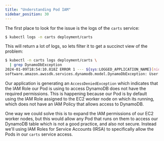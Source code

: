 ```yaml
---
title: "Understanding Pod IAM"
sidebar_position: 30
---
```


The first place to look for the issue is the logs of the `carts` service:

```bash
$ kubectl logs -n carts deployment/carts
```

This will return a lot of logs, so lets filter it to get a succinct view of the problem:

```bash
$ kubectl -n carts logs deployment/carts \
  | grep DynamoDbException
2024-01-09T18:54:10.818Z ERROR 1 --- ${sys:LOGGED_APPLICATION_NAME}[nio-8080-exec-1] o.a.c.c.C.[.[.[.[dispatcherServlet]      : Servlet.service() for servlet [dispatcherServlet] in context with path [] threw exception [Request processing failed: software.amazon.awssdk.services.dynamodb.model.DynamoDbException: User: arn:aws:sts::123456789012:assumed-role/eksctl-eks-workshop-nodegroup-defa-NodeInstanceRole-vniVa7QtGHXO/i-075976199b049a358 is not authorized to perform: dynamodb:Query on resource: arn:aws:dynamodb:us-west-2:123456789012:table/eks-workshop-carts/index/idx_global_customerId because no identity-based policy allows the dynamodb:Query action (Service: DynamoDb, Status Code: 400, Request ID: QEQBV8R44MI1DSRQFGIAAAOS8FVV4KQNSO5AEMVJF66Q9ASUAAJG)] with root cause
software.amazon.awssdk.services.dynamodb.model.DynamoDbException: User: arn:aws:sts::123456789012:assumed-role/eksctl-eks-workshop-nodegroup-defa-NodeInstanceRole-vniVa7QtGHXO/i-075976199b049a358 is not authorized to perform: dynamodb:Query on resource: arn:aws:dynamodb:us-west-2:123456789012:table/eks-workshop-carts/index/idx_global_customerId because no identity-based policy allows the dynamodb:Query action (Service: DynamoDb, Status Code: 400, Request ID: QEQBV8R44MI1DSRQFGIAAAOS8FVV4KQNSO5AEMVJF66Q9ASUAAJG)
```

Our application is generating an `AccessDeniedException` which indicates that the IAM Role our Pod is using to access DynamoDB does not have the required permissions. This is happening because our Pod is by default using the IAM Role assigned to the EC2 worker node on which its running, which does not have an IAM Policy that allows access to DynamoDB.

One way we could solve this is to expand the IAM permissions of our EC2 worker nodes, but this would allow any Pod that runs on them to access our DynamoDB table which is not a good practice, and also not secure. Instead we'll using IAM Roles for Service Accounts (IRSA) to specifically allow the Pods in our `carts` service access.
